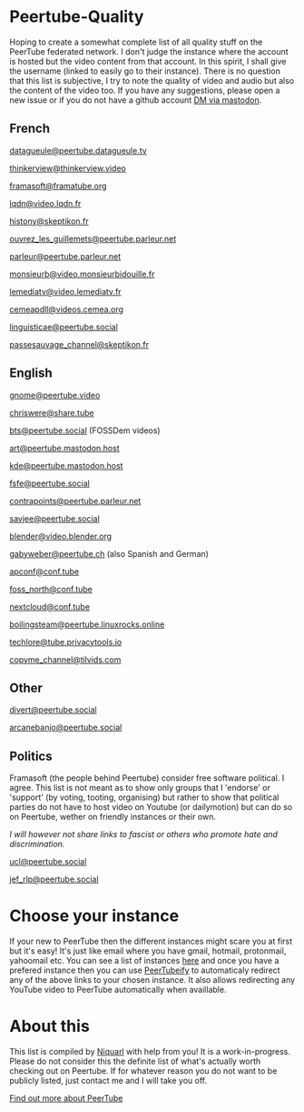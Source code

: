# Peertube-Quality

Hoping to create a somewhat complete list of all quality stuff on the PeerTube federated network. I don't judge the instance where the account is hosted but the video content from that account. In this spirit, I shall give the username (linked to easily go to their instance). There is no question that this list is subjective, I try to note the quality of video and audio but also the content of the video too. If you have any suggestions, please open a new issue or if you do not have a github account [DM via mastodon](https://mastodon.social/@niquarl).

## French
[datagueule@peertube.datagueule.tv](https://peertube.datagueule.tv/accounts/datagueule/)

[thinkerview@thinkerview.video](https://thinkerview.video/accounts/thinkerview)

[framasoft@framatube.org](https://framatube.org/accounts/framasoft)

[lqdn@video.lqdn.fr](https://video.lqdn.fr/accounts/ldqn)

[histony@skeptikon.fr](https://skeptikon.fr/accounts/histony)

[ouvrez_les_guillemets@peertube.parleur.net](https://peertube.parleur.net/accounts/ouvrez_les_guillemets)

[parleur@peertube.parleur.net](https://peertube.parleur.net/accounts/parleur)

[monsieurb@video.monsieurbidouille.fr](https://video.monsieurbidouille.fr/accounts/monsieur)

[lemediatv@video.lemediatv.fr](https://video.lemediatv.fr/accounts/lemediatv)

[cemeapdll@videos.cemea.org](https://videos.cemea.org/accounts/cemeapd11)

[linguisticae@peertube.social](https://peertube.social/video-channels/linguisticae/)

[passesauvage_channel@skeptikon.fr](https://skeptikon.fr/video-channels/passesauvage_channel/)

## English

[gnome@peertube.video](https://peertube.video/accounts/gnome/video-channels)

[chriswere@share.tube](https://share.tube/accounts/chriswere/videos)

[bts@peertube.social](https://peertube.social/accounts/bts/video-channels) (FOSSDem videos)

[art@peertube.mastodon.host](https://peertube.mastodon.host/accounts/art/video-channels)

[kde@peertube.mastodon.host](https://peertube.mastodon.host/accounts/kde/video-channels)

[fsfe@peertube.social](https://peertube.social/accounts/fsfe/video-channels)

[contrapoints@peertube.parleur.net](https://peertube.parleur.net/video-channels/contrapoints)

[savjee@peertube.social](https://peertube.social/accounts/savjee/video-channels)

[blender@video.blender.org](https://video.blender.org)

[gabyweber@peertube.ch](https://peertube.ch/accounts/gabyweber/video-channels) (also Spanish and German)

[apconf@conf.tube](https://conf.tube/accounts/apconf)

[foss_north@conf.tube](https://conf.tube/accounts/foss_north/video-channels)

[nextcloud@conf.tube](https://conf.tube/accounts/nextcloud)

[boilingsteam@peertube.linuxrocks.online](https://peertube.linuxrocks.online/video-channels/boilingsteam/)

[techlore@tube.privacytools.io](https://tube.privacytools.io/accounts/techlore)

[copyme_channel@tilvids.com](https://tilvids.com/video-channels/copyme_channel/)

## Other

[divert@peertube.social](https://peertube.social/accounts/divert/video-channels)

[arcanebanjo@peertube.social](https://peertube.social/accounts/arcanebanjo/)

## Politics

Framasoft (the people behind Peertube) consider free software political. I agree. This list is not meant as to show only groups that I 'endorse' or 'support' (by voting, tooting, organising) but rather to show that political parties do not have to host video on Youtube (or dailymotion) but can do so on Peertube, wether on friendly instances or their own. 

*I will however not share links to fascist or others who promote hate and discrimination.*

[ucl@peertube.social](https://peertube.social/accounts/ucl)

[jef_rlp@peertube.social](https://peertube.social/accounts/jef_rlp/video-channels)


# Choose your instance

If your new to PeerTube then the different instances might scare you at first but it's easy! It's just like email where you have gmail, hotmail, protonmail, yahoomail etc. You can see a list of instances [here](https://joinpeertube.org/instances#instances-list) and once you have a prefered instance then you can use [PeerTubeify](https://gitlab.com/Cha_deL/peertubeify) to automaticaly redirect any of the above links to your chosen instance. It also allows redirecting any YouTube video to PeerTube automatically when availlable.
# About this

This list is compiled by [Niquarl](https://wheretofind.me/@niquarl?tag=fediverse) with help from you! It is a work-in-progress. Please do not consider this the definite list of what's actually worth checking out on Peertube. If for whatever reason you do not want to be publicly listed, just contact me and I will take you off.

[Find out more about PeerTube](https://joinpeertube.org/)
